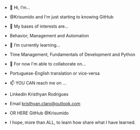 - 👋 Hi, I’m...
-  @Krisumido and I'm just starting to knowing GitHub
- 👀 My bases of interests are...
- Behavior, Management and Automation
- 🌱 I’m currently learning...
-  Time Management, Fundamentals of Development and Python
- 💞️ For now I'm able to collaborate on...
-  Portuguese-English translation or vice-versa
- 📫 YOU CAN reach me on ...
- Linkedin Kristhyan Rodrigues
- Email kristhyan.claro@outlook.com
- OR HERE  GitHub @Krisumido

- I hope, more than ALL, to learn how share what I have learned. 
<!---
Krisumido/Krisumido is a ✨ special ✨ repository because its `README.md` (this file) appears on your GitHub profile.
You can click the Preview link to take a look at your changes.
--->
